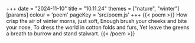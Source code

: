 +++
date = "2024-11-10"
title = "10.11.24"
themes = ["nature", "winter"]
[params]
  colour = 'poem'
  pageKey = 'src/poem.js'
+++
{{< poem >}}
How crisp the air of winter morns, just soft,
Enough brush your cheeks and bite your nose,
To dress the world in cotton folds and furs,
Yet leave the greens a breath to burrow and stand stalwart.
{{< /poem >}}